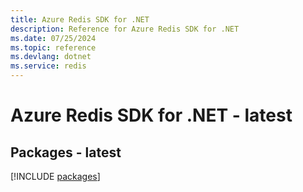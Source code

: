 ```yaml
---
title: Azure Redis SDK for .NET
description: Reference for Azure Redis SDK for .NET
ms.date: 07/25/2024
ms.topic: reference
ms.devlang: dotnet
ms.service: redis
---
```

# Azure Redis SDK for .NET - latest
## Packages - latest
[!INCLUDE [packages](redis-index.md)]
